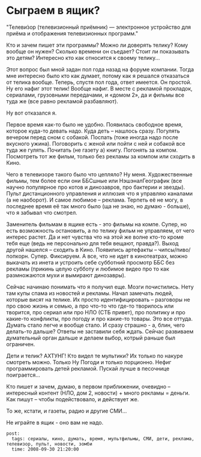 # Сыграем в ящик?

"Телеви́зор (телевизионный приёмник) — электронное устройство для приёма и отображения
телевизионных программ."

Кто и зачем пишет эти программы? Можно ли доверять телику? Кому вообще он нужен? Сколько 
времени он съедает? Стоит ли показывать это детям? Интересно кто как относится к своему 
телику...

Этот вопрос был мной задан пол года назад на форуме компании. Тогда мне интересно было 
кто как думает, потому как я решался отказаться от телика вообще.
Теперь, спустя пол года, ответ имеется. Он простой. Ну его нафиг этот телик! Вообще 
нафиг. В месте с рекламой прокладок, сериалами, грузовными передачами, и «домом 2», 
да и фильмы все туда же (все равно рекламой разбавляют).

Ну вот отказался я.

Первое время как-то было не удобно. Появилась свободное время, которое куда-то девать 
надо. Куда деть – нашлось сразу. Погулять вечером перед сном с собакой. Поспать (тоже 
иногда надо после вкусного ужина). Поговорить с женой или пойти с ней и собакой все 
туда же гулять. Почитать (не газету а) книгу. Погонять за компом. Посмотреть тот же 
фильм, только без рекламы за компом или сходить в Кино.

Чего в телевизоре такого было что цепляло? Ну меня. Художественные фильмы, тем более 
если они ББСшные или НэшэналГеографик (все научно популярное про котов и динозавров, 
про бактерии и звезды). Пульт дистанционного управления и иллюзия что я управляю 
каналами (а не наоборот). И самое любимое – реклама. Терпеть её не могу, в последнее 
время её так много было (ща не знаю, но думаю - больше), что я забывал что смотрел.

Заменитель фильмам в ящике есть - это фильмы на компе. Супер, но есть возможность 
остановить, а по телику фильм не управляем, от чего интерес растет. Да и нет чувства 
что на этой же волне кто-то кроме тебя еще (ведь не персонально для тебя вещают, 
правда?). Выход другой нашелся – сходить в Кино. Появились артефакты – чипсы/пиво/попкорн. 
Супер. Фиксируем. А все, что не идет в кинотеатрах, можно выкачать из инета и 
устроить себе субботний просмотр ББС без рекламы (прикинь целую субботу и любимое 
видео про то как размножаются мухи и вымирают динозавры).

Сейчас начинаю понимать что я получил еще. Мозги почистились. Нету там купы спама из 
новостей и рекламы. Начал замечать людей, которые висят на телике. Их просто 
идентифицировать – разговоры не про свою жизнь и семью, а про что-то что где-то творилось 
или творится, про сериал или про НЛО (СТБ привет), про политику и про какие-то 
конфликты, про погоду и про какие-то товары. Это все оттуда. Думать стало легче и 
вообще стало. И сразу страшно - а, блин, чего делать-то дальше? Ответы не заставили 
себя ждать. Сейчас развиваем думательный орган дальше и делаем выбор, котрый раньше 
был ограничен.

Дети и телик? АХТУНГ! Кто видел те мультики? Их только по накуре смотреть можно. 
Только Ну Погоди и только порционно. Нефиг программировать детей рекламой. Пускай 
лучше в песочнице поиграется...

Кто пишет и зачем, думаю, в первом приближении, очевидно – интересный контент (НЛО, 
дом 2, новости) + много рекламы = деньги. Как пишут – чтобы подействовало, и действует 
же.

То же, кстати, и газеты, радио и другие СМИ...

Не играйте в ящик - оно вам не надо.

```
post:   
  tags: сериалы, кино, думать, время, мультфильмы, СМИ, дети, реклама, телевизор, пульт, новости, зомби
  time: 2008-09-30 21:20:00
```